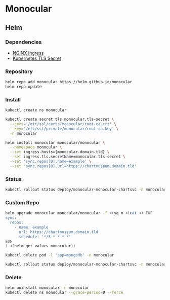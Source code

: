 # Monocular

## Helm

### Dependencies

- [NGINX Ingress](/nginx-ingress.md)
- [Kubernetes TLS Secret](/k8s-tls-secret.md)

### Repository

```sh
helm repo add monocular https://helm.github.io/monocular
helm repo update
```

### Install

```sh
kubectl create ns monocular
```

```sh
kubectl create secret tls monocular.tls-secret \
  --cert='/etc/ssl/certs/monocular/root-ca.crt' \
  --key='/etc/ssl/private/monocular/root-ca.key' \
  -n monocular
```

```sh
helm install monocular monocular/monocular \
  --namespace monocular \
  --set ingress.hosts={monocular.domain.tld} \
  --set ingress.tls.secretName=monocular.tls-secret \
  --set 'sync.repos[0].name=example' \
  --set 'sync.repos[0].url=https://chartmuseum.domain.tld'
```

### Status

```sh
kubectl rollout status deploy/monocular-monocular-chartsvc -n monocular
```

### Custom Repo

```sh
helm upgrade monocular monocular/monocular -f <(yq m <(cat << EOF
sync:
  repos:
    - name: example
      url: https://chartmuseum.domain.tld
      schedule: '*/5 * * * *'
EOF
) <(helm get values monocular))
```

```sh
kubectl delete pod -l 'app=mongodb' -n monocular
```

```sh
kubectl rollout status deploy/monocular-monocular-chartsvc -n monocular
```

### Delete

```sh
helm uninstall monocular -n monocular
kubectl delete ns monocular --grace-period=0 --force
```
